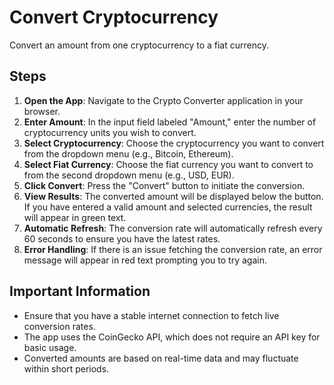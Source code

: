 # Convert Cryptocurrency

Convert an amount from one cryptocurrency to a fiat currency.

## Steps

1. **Open the App**: Navigate to the Crypto Converter application in your browser.
2. **Enter Amount**: In the input field labeled "Amount," enter the number of cryptocurrency units you wish to convert.
3. **Select Cryptocurrency**: Choose the cryptocurrency you want to convert from the dropdown menu (e.g., Bitcoin, Ethereum).
4. **Select Fiat Currency**: Choose the fiat currency you want to convert to from the second dropdown menu (e.g., USD, EUR).
5. **Click Convert**: Press the "Convert" button to initiate the conversion.
6. **View Results**: The converted amount will be displayed below the button. If you have entered a valid amount and selected currencies, the result will appear in green text.
7. **Automatic Refresh**: The conversion rate will automatically refresh every 60 seconds to ensure you have the latest rates.
8. **Error Handling**: If there is an issue fetching the conversion rate, an error message will appear in red text prompting you to try again.

## Important Information

- Ensure that you have a stable internet connection to fetch live conversion rates.
- The app uses the CoinGecko API, which does not require an API key for basic usage.
- Converted amounts are based on real-time data and may fluctuate within short periods.
